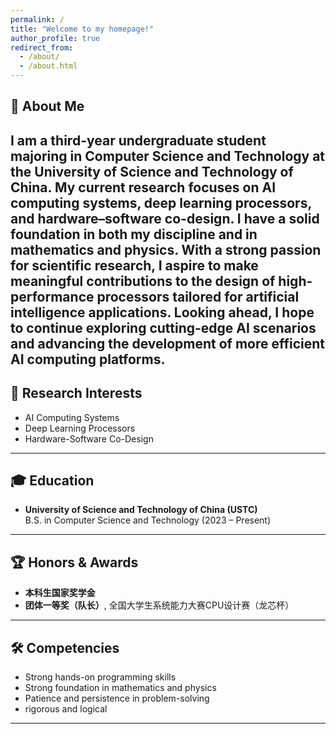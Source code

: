 ```yaml
---
permalink: /
title: "Welcome to my homepage!"
author_profile: true
redirect_from: 
  - /about/
  - /about.html
---
```




## 👤 About Me
I am a third-year undergraduate student majoring in Computer Science and Technology at the University of Science and Technology of China. My current research focuses on AI computing systems, deep learning processors, and hardware–software co-design. I have a solid foundation in both my discipline and in mathematics and physics. With a strong passion for scientific research, I aspire to make meaningful contributions to the design of high-performance processors tailored for artificial intelligence applications. Looking ahead, I hope to continue exploring cutting-edge AI scenarios and advancing the development of more efficient AI computing platforms.
---

## 🔬 Research Interests
- AI Computing Systems  
- Deep Learning Processors  
- Hardware-Software Co-Design  

---

## 🎓 Education
- **University of Science and Technology of China (USTC)**  
  B.S. in Computer Science and Technology (2023 – Present)

---

## 🏆 Honors & Awards
- **本科生国家奖学金**  
- **团体一等奖（队长）**, 全国大学生系统能力大赛CPU设计赛（龙芯杯）

---

## 🛠️ Competencies
- Strong hands-on programming skills
- Strong foundation in mathematics and physics
- Patience and persistence in problem-solving
- rigorous and logical 

---
